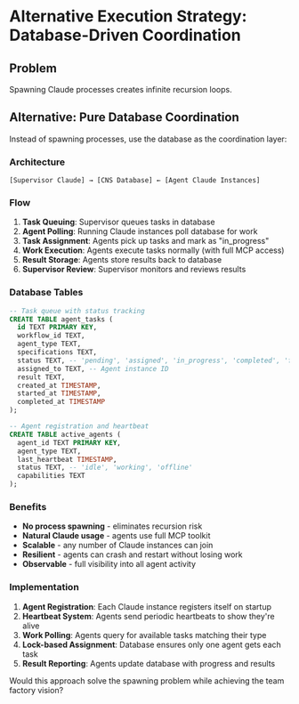 # Alternative Execution Strategy: Database-Driven Coordination

## Problem
Spawning Claude processes creates infinite recursion loops.

## Alternative: Pure Database Coordination

Instead of spawning processes, use the database as the coordination layer:

### Architecture
```
[Supervisor Claude] → [CNS Database] ← [Agent Claude Instances]
```

### Flow
1. **Task Queuing**: Supervisor queues tasks in database
2. **Agent Polling**: Running Claude instances poll database for work
3. **Task Assignment**: Agents pick up tasks and mark as "in_progress"
4. **Work Execution**: Agents execute tasks normally (with full MCP access)
5. **Result Storage**: Agents store results back to database
6. **Supervisor Review**: Supervisor monitors and reviews results

### Database Tables
```sql
-- Task queue with status tracking
CREATE TABLE agent_tasks (
  id TEXT PRIMARY KEY,
  workflow_id TEXT,
  agent_type TEXT,
  specifications TEXT,
  status TEXT, -- 'pending', 'assigned', 'in_progress', 'completed', 'failed'
  assigned_to TEXT, -- Agent instance ID
  result TEXT,
  created_at TIMESTAMP,
  started_at TIMESTAMP,
  completed_at TIMESTAMP
);

-- Agent registration and heartbeat
CREATE TABLE active_agents (
  agent_id TEXT PRIMARY KEY,
  agent_type TEXT,
  last_heartbeat TIMESTAMP,
  status TEXT, -- 'idle', 'working', 'offline'
  capabilities TEXT
);
```

### Benefits
- **No process spawning** - eliminates recursion risk
- **Natural Claude usage** - agents use full MCP toolkit
- **Scalable** - any number of Claude instances can join
- **Resilient** - agents can crash and restart without losing work
- **Observable** - full visibility into all agent activity

### Implementation
1. **Agent Registration**: Each Claude instance registers itself on startup
2. **Heartbeat System**: Agents send periodic heartbeats to show they're alive
3. **Work Polling**: Agents query for available tasks matching their type
4. **Lock-based Assignment**: Database ensures only one agent gets each task
5. **Result Reporting**: Agents update database with progress and results

Would this approach solve the spawning problem while achieving the team factory vision?